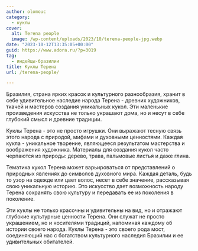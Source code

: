 ```yaml
---
author: olomouc
category:
  - куклы
cover:
  alt: Terena people
  image: /wp-content/uploads/2023/10/terena-people-jpg.webp
date: "2023-10-12T13:35:05+00:00"
guid: https://www.adora.ru/?p=3019
tag:
  - индейцы-бразилии
title: Куклы Терена
url: /terena-people/

---
```

Бразилия, страна ярких красок и культурного разнообразия, хранит в себе удивительное наследие народа Терена \- древних художников, ткачей и мастеров создания уникальных кукол. Эти маленькие произведения искусства не только украшают дома, но и несут в себе глубокий смысл и древние традиции.

Куклы Терена \- это не просто игрушки. Они выражают тесную связь этого народа с природой, мифами и духовными ценностями. Каждая кукла \- уникальное творение, являющееся результатом мастерства и воображения художника. Материалы для создания кукол часто черпаются из природы: дерево, трава, пальмовые листья и даже глина.

Тематика кукол Терена может варьироваться от представлений о природных явлениях до символов духовного мира. Каждая деталь, будь то узор на одежде или цвет волос, несет в себе значение, рассказывая свою уникальную историю. Это искусство дает возможность народу Терена сохранять свою культуру и передавать ее из поколения в поколение.

Эти куклы не только красочны и удивительны на вид, но и отражают глубокие культурные ценности Терена. Они служат не просто украшением, но и носителями традиций, напоминая каждому об истории своего народа. Куклы Терена \- это своего рода мост, соединяющий нас с богатством культурного наследия Бразилии и ее удивительных обитателей.
